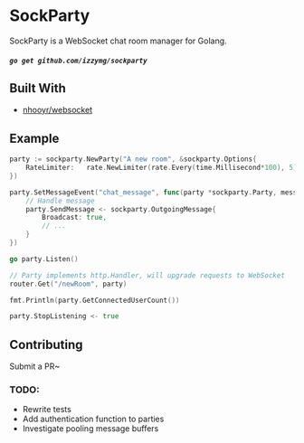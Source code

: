 # SockParty

SockParty is a WebSocket chat room manager for Golang.

##### `go get github.com/izzymg/sockparty`

## Built With

* [nhooyr/websocket](https://github.com/nhooyr/websocket)

## Example

```go
party := sockparty.NewParty("A new room", &sockparty.Options{
	RateLimiter:   rate.NewLimiter(rate.Every(time.Millisecond*100), 5),
})

party.SetMessageEvent("chat_message", func(party *sockparty.Party, message sockparty.IncomingMessage) {
	// Handle message
	party.SendMessage <- sockparty.OutgoingMessage{
		Broadcast: true,
		// ...
	}
})

go party.Listen()

// Party implements http.Handler, will upgrade requests to WebSocket
router.Get("/newRoom", party)

fmt.Println(party.GetConnectedUserCount())

party.StopListening <- true
```

## Contributing

Submit a PR~


### TODO:
* Rewrite tests
* Add authentication function to parties
* Investigate pooling message buffers

